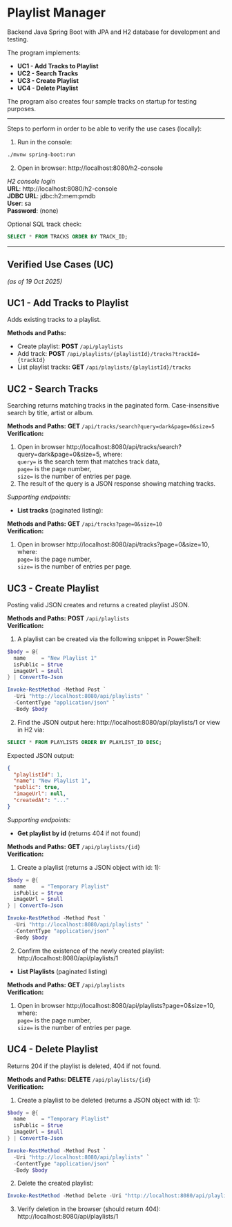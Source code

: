 # Playlist Manager

Backend Java Spring Boot with JPA and H2 database for development and testing.

The program implements:
- **UC1 - Add Tracks to Playlist**
- **UC2 - Search Tracks**
- **UC3 - Create Playlist**
- **UC4 - Delete Playlist**

The program also creates four sample tracks on startup for testing purposes.

---

Steps to perform in order to be able to verify the use cases (locally):
1) Run in the console:
```bash
./mvnw spring-boot:run
```
2) Open in browser: http://localhost:8080/h2-console

*H2 console login*  
**URL**: http://localhost:8080/h2-console  
**JDBC URL**: jdbc:h2:mem:pmdb  
**User**: sa  
**Password**: (none)  

Optional SQL track check:
```sql
SELECT * FROM TRACKS ORDER BY TRACK_ID;
```

---

## **Verified Use Cases (UC)**
*(as of 19 Oct 2025)*


## **UC1 - Add Tracks to Playlist**

Adds existing tracks to a playlist.

**Methods and Paths:**
- Create playlist: **POST** `/api/playlists`
- Add track: **POST** `/api/playlists/{playlistId}/tracks?trackId={trackId}`
- List playlist tracks: **GET** `/api/playlists/{playlistId}/tracks`



## **UC2 - Search Tracks**

Searching returns matching tracks in the paginated form. Case-insensitive search by title, artist or album.

**Methods and Paths:** **GET** `/api/tracks/search?query=dark&page=0&size=5`  
**Verification:**
1) Open in browser http://localhost:8080/api/tracks/search?query=dark&page=0&size=5, where:  
`query=` is the search term that matches track data,  
`page=` is the page number,  
`size=` is the number of entries per page.  
2) The result of the query is a JSON response showing matching tracks.


*Supporting endpoints:*

- **List tracks** (paginated listing):

**Methods and Paths:** **GET** `/api/tracks?page=0&size=10`  
**Verification:**
1) Open in browser http://localhost:8080/api/tracks?page=0&size=10, where:  
`page=` is the page number,  
`size=` is the number of entries per page.  



## **UC3 - Create Playlist**

Posting valid JSON creates and returns a created playlist JSON.

**Methods and Paths:** **POST** `/api/playlists`  
**Verification:**

1) A playlist can be created via the following snippet in PowerShell:
```powershell
$body = @{
  name     = "New Playlist 1"
  isPublic = $true
  imageUrl = $null
} | ConvertTo-Json

Invoke-RestMethod -Method Post `
  -Uri "http://localhost:8080/api/playlists" `
  -ContentType "application/json" `
  -Body $body
```

2) Find the JSON output here: http://localhost:8080/api/playlists/1 or view in H2 via:
```sql
SELECT * FROM PLAYLISTS ORDER BY PLAYLIST_ID DESC;
```
Expected JSON output:
```json
{
  "playlistId": 1,
  "name": "New Playlist 1",
  "public": true,
  "imageUrl": null,
  "createdAt": "..."
}
```


*Supporting endpoints:*

- **Get playlist by id** (returns 404 if not found)

**Methods and Paths:** **GET** `/api/playlists/{id}`  
**Verification:**
1) Create a playlist (returns a JSON object with id: 1):

```powershell
$body = @{
  name     = "Temporary Playlist"
  isPublic = $true
  imageUrl = $null
} | ConvertTo-Json

Invoke-RestMethod -Method Post `
  -Uri "http://localhost:8080/api/playlists" `
  -ContentType "application/json" `
  -Body $body
```
2) Confirm the existence of the newly created playlist: http://localhost:8080/api/playlists/1

- **List Playlists** (paginated listing)

**Methods and Paths:** **GET** `/api/playlists`  
**Verification:**
1) Open in browser http://localhost:8080/api/playlists?page=0&size=10, where:  
`page=` is the page number,  
`size=` is the number of entries per page.  



## **UC4 - Delete Playlist**

Returns 204 if the playlist is deleted, 404 if not found.

**Methods and Paths:** **DELETE** `/api/playlists/{id}`  
**Verification:**
1) Create a playlist to be deleted (returns a JSON object with id: 1):

```powershell
$body = @{
  name     = "Temporary Playlist"
  isPublic = $true
  imageUrl = $null
} | ConvertTo-Json

Invoke-RestMethod -Method Post `
  -Uri "http://localhost:8080/api/playlists" `
  -ContentType "application/json" `
  -Body $body
```
2) Delete the created playlist:
```powershell
Invoke-RestMethod -Method Delete -Uri "http://localhost:8080/api/playlists/1"
```
3) Verify deletion in the browser (should return 404): http://localhost:8080/api/playlists/1